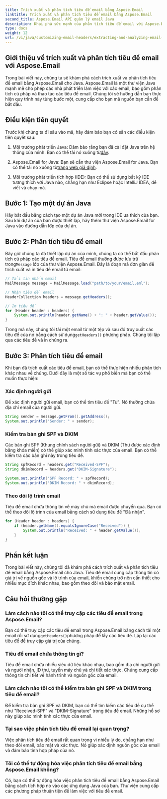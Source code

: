 ```yaml
---
title: Trích xuất và phân tích tiêu đề email bằng Aspose.Email
linktitle: Trích xuất và phân tích tiêu đề email bằng Aspose.Email
second_title: Aspose.Email API quản lý email Java
description: Khai phá sức mạnh của phân tích tiêu đề email với Aspose.Email for Java. Tìm hiểu cách trích xuất và phân tích tiêu đề email để theo dõi và bảo mật email nâng cao.
type: docs
weight: 12
url: /vi/java/customizing-email-headers/extracting-and-analyzing-email-headers/
---
```


## Giới thiệu về trích xuất và phân tích tiêu đề email với Aspose.Email

Trong bài viết này, chúng ta sẽ khám phá cách trích xuất và phân tích tiêu đề email bằng Aspose.Email cho Java. Aspose.Email là một thư viện Java mạnh mẽ cho phép các nhà phát triển làm việc với các email, bao gồm phân tích cú pháp và thao tác các tiêu đề email. Chúng tôi sẽ hướng dẫn bạn thực hiện quy trình này từng bước một, cung cấp cho bạn mã nguồn bạn cần để bắt đầu.

## Điều kiện tiên quyết

Trước khi chúng ta đi sâu vào mã, hãy đảm bảo bạn có sẵn các điều kiện tiên quyết sau:

1.  Môi trường phát triển Java: Đảm bảo rằng bạn đã cài đặt Java trên hệ thống của mình. Bạn có thể tải nó xuống từ[đây](https://www.oracle.com/java/technologies/javase-downloads.html).

2.  Aspose.Email for Java: Bạn sẽ cần thư viện Aspose.Email for Java. Bạn có thể tải nó xuống từ[trang web giả định](https://releases.aspose.com/email/java/).

3. Môi trường phát triển tích hợp (IDE): Bạn có thể sử dụng bất kỳ IDE tương thích với Java nào, chẳng hạn như Eclipse hoặc IntelliJ IDEA, để viết và chạy mã.

## Bước 1: Tạo một dự án Java

Hãy bắt đầu bằng cách tạo một dự án Java mới trong IDE ưa thích của bạn. Sau khi dự án của bạn được thiết lập, hãy thêm thư viện Aspose.Email for Java vào đường dẫn lớp của dự án.

## Bước 2: Phân tích tiêu đề email

 Bây giờ chúng ta đã thiết lập dự án của mình, chúng ta có thể bắt đầu phân tích cú pháp các tiêu đề email. Tiêu đề email thường được lưu trữ trong`Message` lớp của thư viện Aspose.Email. Đây là đoạn mã đơn giản để trích xuất và in tiêu đề email từ email:

```java
// Tải tin nhắn email
MailMessage message = MailMessage.load("path/to/your/email.eml");

// Nhận tiêu đề email
HeaderCollection headers = message.getHeaders();

// In tiêu đề
for (Header header : headers) {
    System.out.println(header.getName() + ": " + header.getValue());
}
```

 Trong mã này, chúng tôi tải một email từ một tệp và sau đó truy xuất các tiêu đề của nó bằng cách sử dụng`getHeaders()` phương pháp. Chúng tôi lặp qua các tiêu đề và in chúng ra.

## Bước 3: Phân tích tiêu đề email

Khi bạn đã trích xuất các tiêu đề email, bạn có thể thực hiện nhiều phân tích khác nhau về chúng. Dưới đây là một số tác vụ phổ biến mà bạn có thể muốn thực hiện:

### Xác định người gửi

Để xác định người gửi email, bạn có thể tìm tiêu đề "Từ". Nó thường chứa địa chỉ email của người gửi.

```java
String sender = message.getFrom().getAddress();
System.out.println("Sender: " + sender);
```

### Kiểm tra bản ghi SPF và DKIM

Các bản ghi SPF (Khung chính sách người gửi) và DKIM (Thư được xác định bằng khóa miền) có thể giúp xác minh tính xác thực của email. Bạn có thể kiểm tra các bản ghi này trong tiêu đề.

```java
String spfRecord = headers.get("Received-SPF");
String dkimRecord = headers.get("DKIM-Signature");

System.out.println("SPF Record: " + spfRecord);
System.out.println("DKIM Record: " + dkimRecord);
```

### Theo dõi lộ trình email

Tiêu đề email chứa thông tin về máy chủ mà email được chuyển qua. Bạn có thể theo dõi lộ trình của email bằng cách sử dụng tiêu đề "Đã nhận".

```java
for (Header header : headers) {
    if (header.getName().equalsIgnoreCase("Received")) {
        System.out.println("Received: " + header.getValue());
    }
}
```

## Phần kết luận

Trong bài viết này, chúng tôi đã khám phá cách trích xuất và phân tích tiêu đề email bằng Aspose.Email cho Java. Tiêu đề email cung cấp thông tin có giá trị về nguồn gốc và lộ trình của email, khiến chúng trở nên cần thiết cho nhiều mục đích khác nhau, bao gồm theo dõi và bảo mật email.

## Câu hỏi thường gặp

### Làm cách nào tôi có thể truy cập các tiêu đề email trong Aspose.Email?

 Bạn có thể truy cập các tiêu đề email trong Aspose.Email bằng cách tải một email rồi sử dụng`getHeaders()`phương pháp để lấy các tiêu đề. Lặp lại các tiêu đề để truy cập giá trị của chúng.

### Tiêu đề email chứa thông tin gì?

Tiêu đề email chứa nhiều siêu dữ liệu khác nhau, bao gồm địa chỉ người gửi và người nhận, ID thư, tuyến máy chủ và chi tiết xác thực. Chúng cung cấp thông tin chi tiết về hành trình và nguồn gốc của email.

### Làm cách nào tôi có thể kiểm tra bản ghi SPF và DKIM trong tiêu đề email?

Để kiểm tra bản ghi SPF và DKIM, bạn có thể tìm kiếm các tiêu đề cụ thể như "Received-SPF" và "DKIM-Signature" trong tiêu đề email. Những hồ sơ này giúp xác minh tính xác thực của email.

### Tại sao việc phân tích tiêu đề email lại quan trọng?

Việc phân tích tiêu đề email rất quan trọng vì nhiều lý do, chẳng hạn như theo dõi email, bảo mật và xác thực. Nó giúp xác định nguồn gốc của email và đảm bảo tính hợp pháp của nó.

### Tôi có thể tự động hóa việc phân tích tiêu đề email bằng Aspose.Email không?

Có, bạn có thể tự động hóa việc phân tích tiêu đề email bằng Aspose.Email bằng cách tích hợp nó vào các ứng dụng Java của bạn. Thư viện cung cấp các phương pháp thuận tiện để làm việc với tiêu đề email.